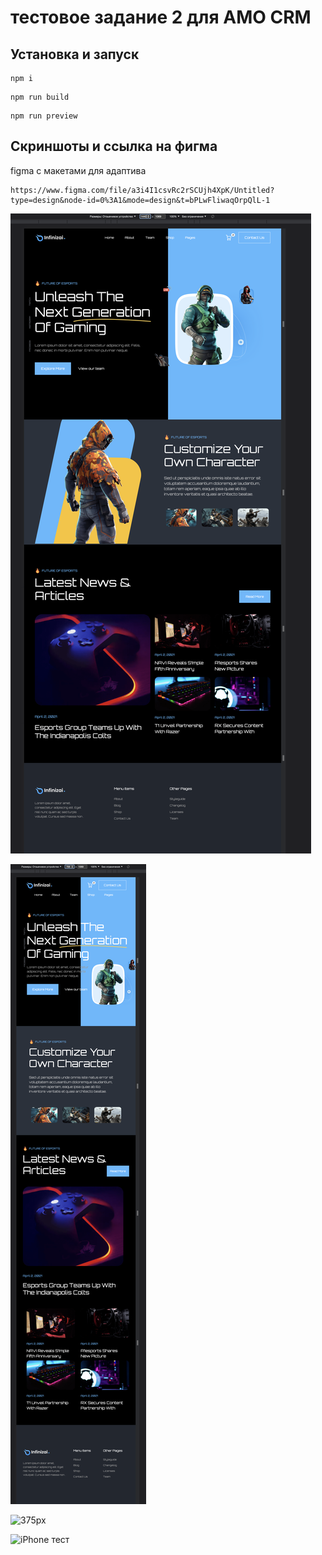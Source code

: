 # тестовое задание 2 для AMO CRM

## Установка и запуск

```
npm i
```

```
npm run build
```

```
npm run preview
```

## Скриншоты и ссылка на фигма

figma с макетами для адаптива
```
https://www.figma.com/file/a3i4I1csvRc2rSCUjh4XpK/Untitled?type=design&node-id=0%3A1&mode=design&t=bPLwFliwaqOrpQlL-1
```

![1440px](/screenshots/1440p.png)

![768px](/screenshots/768p.png)

![375px](/screenshots/375p.png)

![iPhone тест](/screenshots/iphone.png)
